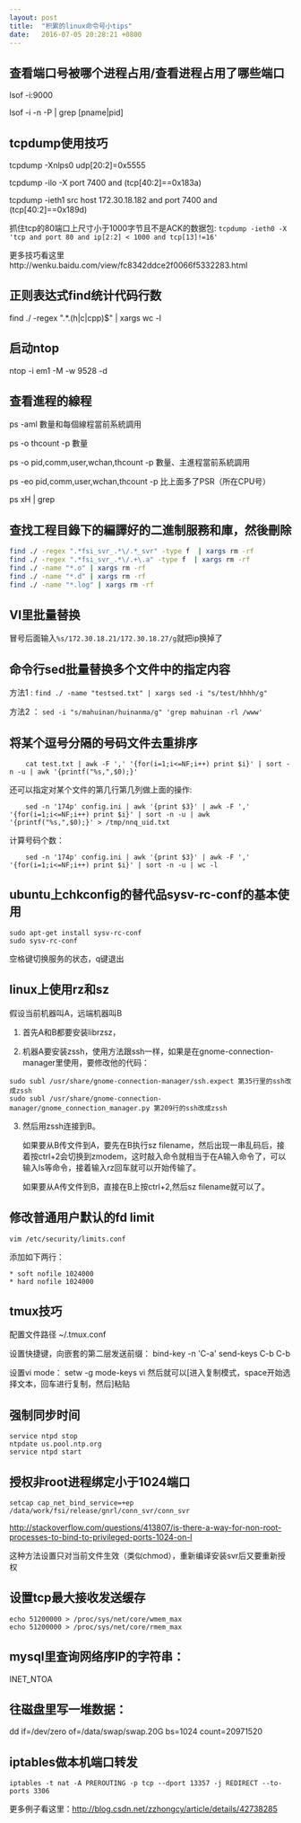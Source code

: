 ```yaml
---
layout: post
title:  "积累的linux命令号小tips"
date:   2016-07-05 20:28:21 +0800
---
```


## 查看端口号被哪个进程占用/查看进程占用了哪些端口

lsof -i:9000 

lsof -i -n -P | grep [pname|pid]

## tcpdump使用技巧

tcpdump -Xnlps0 udp[20:2]=0x5555

tcpdump -ilo  -X port 7400 and \(tcp[40:2]==0x183a\)

tcpdump -ieth1 src host 172.30.18.182 and port 7400 and \(tcp[40:2]==0x189d\)

抓住tcp的80端口上尺寸小于1000字节且不是ACK的数据包: `tcpdump -ieth0 -X 'tcp and port 80 and ip[2:2] < 1000 and tcp[13]!=16'`   

更多技巧看这里http://wenku.baidu.com/view/fc8342ddce2f0066f5332283.html 

## 正则表达式find统计代码行数

find ./ -regex ".*\.\(h\|c\|cpp\)$" | xargs wc -l 

## 启动ntop

ntop -i em1 -M -w 9528 -d 

## 查看進程的線程

ps -aml  數量和每個線程當前系統調用

ps -o thcount -p <process id>  數量

ps -o pid,comm,user,wchan,thcount -p <process id>  數量、主進程當前系統調用

ps -eo pid,comm,user,wchan,thcount -p <process id>  比上面多了PSR（所在CPU号）

ps xH | grep <pid>         

## 查找工程目錄下的編譯好的二進制服務和庫，然後刪除

```bash
find ./ -regex ".*fsi_svr_.*\/.*_svr" -type f  | xargs rm -rf 
find ./ -regex ".*fsi_svr_.*\/.+\.a" -type f  | xargs rm -rf 
find ./ -name "*.o" | xargs rm -rf 
find ./ -name "*.d" | xargs rm -rf 
find ./ -name "*.log" | xargs rm -rf
```

## VI里批量替换

冒号后面输入`%s/172.30.18.21/172.30.18.27/g`就把ip换掉了 

## 命令行sed批量替换多个文件中的指定内容

方法1 : `find ./ -name "testsed.txt" | xargs sed -i "s/test/hhhh/g"`

方法2 ： `sed -i "s/mahuinan/huinanma/g" 'grep mahuinan -rl /www'` 

## 将某个逗号分隔的号码文件去重排序

```
    cat test.txt | awk -F ',' '{for(i=1;i<=NF;i++) print $i}' | sort -n -u | awk '{printf("%s,",$0);}'
```

还可以指定对某个文件的第几行第几列做上面的操作:

```
    sed -n '174p' config.ini | awk '{print $3}' | awk -F ',' '{for(i=1;i<=NF;i++) print $i}' | sort -n -u | awk '{printf("%s,",$0);}' > /tmp/nnq_uid.txt
```

计算号码个数：

```
    sed -n '174p' config.ini | awk '{print $3}' | awk -F ',' '{for(i=1;i<=NF;i++) print $i}' | sort -n -u | wc -l
```

## ubuntu上chkconfig的替代品sysv-rc-conf的基本使用

```
sudo apt-get install sysv-rc-conf 
sudo sysv-rc-conf
```

空格键切换服务的状态，q键退出 

## linux上使用rz和sz

假设当前机器叫A，远端机器叫B 

1. 首先A和B都要安装librzsz，

2. 机器A要安装zssh，使用方法跟ssh一样，如果是在gnome-connection-manager里使用，要修改他的代码：

``` 
sudo subl /usr/share/gnome-connection-manager/ssh.expect 第35行里的ssh改成zssh 
sudo subl /usr/share/gnome-connection-manager/gnome_connection_manager.py 第209行的ssh改成zssh
```

3. 然后用zssh连接到B。

    如果要从B传文件到A，要先在B执行sz filename，然后出现一串乱码后，接着按ctrl+2会切换到zmodem，这时敲入命令就相当于在A输入命令了，可以输入ls等命令，接着输入rz回车就可以开始传输了。

    如果要从A传文件到B，直接在B上按ctrl+2,然后sz filename就可以了。 

## 修改普通用户默认的fd limit

`vim /etc/security/limits.conf`

添加如下两行：

```
* soft nofile 1024000 
* hard nofile 1024000
``` 

## tmux技巧

配置文件路径 ~/.tmux.conf

设置快捷键，向嵌套的第二层发送前缀：   bind-key -n 'C-a' send-keys C-b C-b

设置vi mode： setw -g mode-keys vi    然后就可以[进入复制模式，space开始选择文本，回车进行复制，然后]粘贴                           

## 强制同步时间

```
service ntpd stop 
ntpdate us.pool.ntp.org 
service ntpd start
```

## 授权非root进程绑定小于1024端口

`setcap cap_net_bind_service=+ep /data/work/fsi/release/gnrl/conn_svr/conn_svr` 

http://stackoverflow.com/questions/413807/is-there-a-way-for-non-root-processes-to-bind-to-privileged-ports-1024-on-l 

这种方法设置只对当前文件生效（类似chmod），重新编译安装svr后又要重新授权 

## 设置tcp最大接收发送缓存

```
echo 51200000 > /proc/sys/net/core/wmem_max 
echo 51200000 > /proc/sys/net/core/rmem_max
```

## mysql里查询网络序IP的字符串：

INET_NTOA 

## 往磁盘里写一堆数据：

dd if=/dev/zero of=/data/swap/swap.20G bs=1024 count=20971520

## iptables做本机端口转发

`iptables -t nat -A PREROUTING -p tcp --dport 13357 -j REDIRECT --to-ports 3306`

更多例子看这里：http://blog.csdn.net/zzhongcy/article/details/42738285